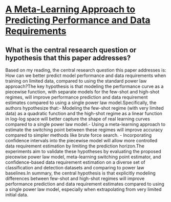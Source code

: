 # [A Meta-Learning Approach to Predicting Performance and Data Requirements](https://arxiv.org/abs/2303.01598)

## What is the central research question or hypothesis that this paper addresses?

Based on my reading, the central research question this paper addresses is: How can we better predict model performance and data requirements when training on limited data, compared to using the standard power law approach?The key hypothesis is that modeling the performance curve as a piecewise function, with separate models for the few-shot and high-shot regimes, will improve performance prediction and data requirement estimates compared to using a single power law model.Specifically, the authors hypothesize that:- Modeling the few-shot regime (with very limited data) as a quadratic function and the high-shot regime as a linear function in log-log space will better capture the shape of real learning curves compared to a single power law model.- Using a meta-learning approach to estimate the switching point between these regimes will improve accuracy compared to simpler methods like brute force search. - Incorporating confidence intervals into the piecewise model will allow more controlled data requirement estimation by limiting the prediction horizon.The experiments aim to validate these hypotheses by evaluating the proposed piecewise power law model, meta-learning switching point estimator, and confidence-based data requirement estimation on a diverse set of classification and detection datasets and comparing to power law baselines.In summary, the central hypothesis is that explicitly modeling differences between few-shot and high-shot regimes will improve performance prediction and data requirement estimates compared to using a single power law model, especially when extrapolating from very limited initial data.
